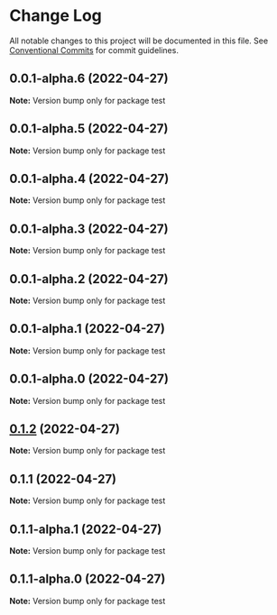 # Change Log

All notable changes to this project will be documented in this file.
See [Conventional Commits](https://conventionalcommits.org) for commit guidelines.

## 0.0.1-alpha.6 (2022-04-27)

**Note:** Version bump only for package test

## 0.0.1-alpha.5 (2022-04-27)

**Note:** Version bump only for package test

## 0.0.1-alpha.4 (2022-04-27)

**Note:** Version bump only for package test

## 0.0.1-alpha.3 (2022-04-27)

**Note:** Version bump only for package test

## 0.0.1-alpha.2 (2022-04-27)

**Note:** Version bump only for package test

## 0.0.1-alpha.1 (2022-04-27)

**Note:** Version bump only for package test

## 0.0.1-alpha.0 (2022-04-27)

**Note:** Version bump only for package test

## [0.1.2](https://github.com/luigiminardim/next-endpoint/compare/v0.1.1...v0.1.2) (2022-04-27)

**Note:** Version bump only for package test

## 0.1.1 (2022-04-27)

**Note:** Version bump only for package test

## 0.1.1-alpha.1 (2022-04-27)

**Note:** Version bump only for package test

## 0.1.1-alpha.0 (2022-04-27)

**Note:** Version bump only for package test
